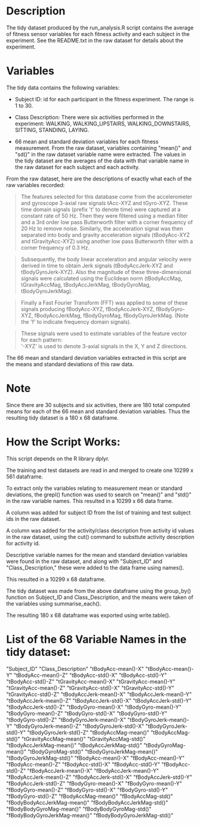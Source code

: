 # Description

The tidy dataset produced by the run_analysis.R script contains the average of fitness sensor variables for each fitness activity and each subject in the experiment. See the README.txt in the raw dataset for details about the experiment.

# Variables

The tidy data contains the following variables:

* Subject ID: id for each participant in the fitness experiment. The range is 1 to 30.

* Class Description: There were six activities performed in the experiment: WALKING, WALKING_UPSTAIRS, WALKING_DOWNSTAIRS, SITTING, STANDING, LAYING.

* 66 mean and standard deviation variables for each fitness measurement. From the raw dataset, variables containing "mean()" and "sd()" in the raw dataset variable name were extracted. The values in the tidy dataset are the averages of the data with that variable name in the raw dataset for each subject and each activity.

From the raw dataset, here are the descriptions of exactly what each of the raw variables recorded:

>The features selected for this database come from the accelerometer and gyroscope 3-axial raw signals tAcc-XYZ and tGyro-XYZ. These time domain signals (prefix 't' to denote time) were captured at a constant rate of 50 Hz. Then they were filtered using a median filter and a 3rd order low pass Butterworth filter with a corner frequency of 20 Hz to remove noise. Similarly, the acceleration signal was then separated into body and gravity acceleration signals (tBodyAcc-XYZ and tGravityAcc-XYZ) using another low pass Butterworth filter with a corner frequency of 0.3 Hz. 

>Subsequently, the body linear acceleration and angular velocity were derived in time to obtain Jerk signals (tBodyAccJerk-XYZ and tBodyGyroJerk-XYZ). Also the magnitude of these three-dimensional signals were calculated using the Euclidean norm (tBodyAccMag, tGravityAccMag, tBodyAccJerkMag, tBodyGyroMag, tBodyGyroJerkMag). 

>Finally a Fast Fourier Transform (FFT) was applied to some of these signals producing fBodyAcc-XYZ, fBodyAccJerk-XYZ, fBodyGyro-XYZ, fBodyAccJerkMag, fBodyGyroMag, fBodyGyroJerkMag. (Note the 'f' to indicate frequency domain signals). 

>These signals were used to estimate variables of the feature vector for each pattern:  
'-XYZ' is used to denote 3-axial signals in the X, Y and Z directions.

The 66 mean and standard deviation variables extracted in this script are the means and standard deviations of this raw data.


# Note

Since there are 30 subjects and six activities, there are 180 total computed means for each of the 66 mean and standard deviation variables. Thus the resulting tidy dataset is a 180 x 68 dataframe.

# How the Script Works:

This script depends on the R library dplyr.

The training and test datasets are read in and merged to create one 10299 x 561 dataframe. 

To extract only the variables relating to measurement mean or standard deviations, the grepl() function was used to search on "mean()" and "std()" in the raw variable names. This resulted in a 10299 x 66 data frame.

A column was added for subject ID from the list of training and test subject ids in the raw dataset.

A column was added for the activity/class description from activity id values in the raw dataset, using the cut() command to substtute activity description for activity id.

Descriptive variable names for the mean and standard deviation variables were found in the raw dataset, and along with "Subject_ID" and "Class_Description," these were added to the data frame using names().

This resulted in a 10299 x 68 dataframe.

The tidy dataset was made from the above dataframe using the group_by() function on Subject_ID and Class_Description, and the means were taken of the variables using summarise_each().

The resulting 180 x 68 dataframe was exported using write.table().


# List of the 68 Variable Names in the tidy dataset:

"Subject_ID"
"Class_Description"
"tBodyAcc-mean()-X"
"tBodyAcc-mean()-Y"
"tBodyAcc-mean()-Z"
"tBodyAcc-std()-X"
"tBodyAcc-std()-Y"
"tBodyAcc-std()-Z"
"tGravityAcc-mean()-X"
"tGravityAcc-mean()-Y"
"tGravityAcc-mean()-Z"
"tGravityAcc-std()-X"
"tGravityAcc-std()-Y"
"tGravityAcc-std()-Z"
"tBodyAccJerk-mean()-X"
"tBodyAccJerk-mean()-Y"
"tBodyAccJerk-mean()-Z"
"tBodyAccJerk-std()-X"
"tBodyAccJerk-std()-Y"
"tBodyAccJerk-std()-Z"
"tBodyGyro-mean()-X"
"tBodyGyro-mean()-Y"
"tBodyGyro-mean()-Z"
"tBodyGyro-std()-X"
"tBodyGyro-std()-Y"
"tBodyGyro-std()-Z"
"tBodyGyroJerk-mean()-X"
"tBodyGyroJerk-mean()-Y"
"tBodyGyroJerk-mean()-Z"
"tBodyGyroJerk-std()-X"
"tBodyGyroJerk-std()-Y"
"tBodyGyroJerk-std()-Z"
"tBodyAccMag-mean()"
"tBodyAccMag-std()"
"tGravityAccMag-mean()"
"tGravityAccMag-std()"
"tBodyAccJerkMag-mean()"
"tBodyAccJerkMag-std()"
"tBodyGyroMag-mean()"
"tBodyGyroMag-std()"
"tBodyGyroJerkMag-mean()"
"tBodyGyroJerkMag-std()"
"fBodyAcc-mean()-X"
"fBodyAcc-mean()-Y"
"fBodyAcc-mean()-Z"
"fBodyAcc-std()-X"
"fBodyAcc-std()-Y"
"fBodyAcc-std()-Z"
"fBodyAccJerk-mean()-X"
"fBodyAccJerk-mean()-Y"
"fBodyAccJerk-mean()-Z"
"fBodyAccJerk-std()-X"
"fBodyAccJerk-std()-Y"
"fBodyAccJerk-std()-Z"
"fBodyGyro-mean()-X"
"fBodyGyro-mean()-Y"
"fBodyGyro-mean()-Z"
"fBodyGyro-std()-X"
"fBodyGyro-std()-Y"
"fBodyGyro-std()-Z"
"fBodyAccMag-mean()"
"fBodyAccMag-std()"
"fBodyBodyAccJerkMag-mean()"
"fBodyBodyAccJerkMag-std()"
"fBodyBodyGyroMag-mean()"
"fBodyBodyGyroMag-std()"
"fBodyBodyGyroJerkMag-mean()"
"fBodyBodyGyroJerkMag-std()"
